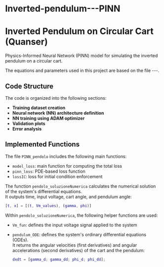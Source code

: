 # Inverted-pendulum---PINN
# Inverted Pendulum on Circular Cart (Quanser) 

Physics-Informed Neural Network (PINN) model for simulating the inverted pendulum on a circular cart.

The equations and parameters used in this project are based on the file ---.

## Code Structure

The code is organized into the following sections:

- **Training dataset creation**
- **Neural network (NN) architecture definition**
- **NN training using ADAM optimizer**
- **Validation plots**
- **Error analysis**

## Implemented Functions

The file `PINN_pendolo` includes the following main functions:

- `model_loss`: main function for computing the total loss  
- `pinn_loss`: PDE-based loss function  
- `lossIC`: loss for initial condition enforcement

The function `pendolo_soluzioneNumerica` calculates the numerical solution of the system's differential equations.  
It outputs time, input voltage, cart angle, and pendulum angle:  
```matlab
[t, x] = [(t, Vm_values), (gamma, phi)]
```

Within `pendolo_soluzioneNumerica`, the following helper functions are used:

- `Vm_fun`: defines the input voltage signal applied to the system  
- `pendulum_ODE`: defines the system's ordinary differential equations (ODEs).  
  It returns the angular velocities (first derivatives) and angular accelerations (second derivatives) of the cart and the pendulum:

  ```matlab
  dxdt = [gamma_d; gamma_dd; phi_d; phi_dd];

